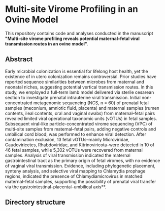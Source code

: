 # Multi-site Virome Profiling in an Ovine Model
This repository contains code and analyses conducted in the manuscript **"Multi-site virome profiling reveals potential maternal–fetal viral transmission routes in an ovine model"**.

## Abstract
Early microbial colonization is essential for lifelong host health, yet the existence of in utero colonization remains controversial. Prior studies have reported sequence similarities between microbes from maternal and neonatal niches, suggesting potential vertical transmission routes. In this study, we employed a full-term lamb model delivered via sterile cesarean section to investigate prenatal intrauterine viral transmission. Initial non-concentrated metagenomic sequencing (NCS, n = 60) of prenatal fetal samples (meconium, amniotic fluid, placenta) and maternal samples (rumen contents, ileal contents, oral and vaginal swabs) from maternal–fetal pairs revealed limited viral operational taxonomic units (vOTUs) in fetal samples. Subsequent viral-like particle-concentrated virome sequencing (VPC) of multi-site samples from maternal–fetal pairs, adding negative controls and umbilical cord blood, was performed to enhance viral detection. After contamination exclusion, 13 fetal vOTUs–mainly Microviridae, Caudoviricetes, Rhabdoviridae, and Kitrinoviricota–were detected in 10 of 46 fetal samples, while 5,302 vOTUs were recovered from maternal samples. Analysis of viral transmission indicated the maternal gastrointestinal tract as the primary origin of fetal viromes, with no evidence of vaginal viral transmission. Evidence, including phylogenetic placement, synteny analysis, and selective viral mapping to Chlamydia prophage regions, indicated the presence of Chlamydiamicrovirus in matched maternal–fetal samples, supporting the possibility of prenatal viral transfer via the gastrointestinal–placental–umbilical axis**.

## Directory structure
